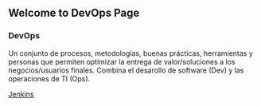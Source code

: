 ## Welcome to DevOps Page

### DevOps

Un conjunto de procesos, metodologías, buenas prácticas, herramientas y personas que permiten optimizar la entrega de valor/soluciones a los negocios/usuarios finales.
Combina el desarollo de software (Dev) y las operaciones de TI (Ops).

<a href="https://github.com/YasminHerrera/devops/blob/gh-pages/jenkins/jenkins.md">Jenkins</a>
